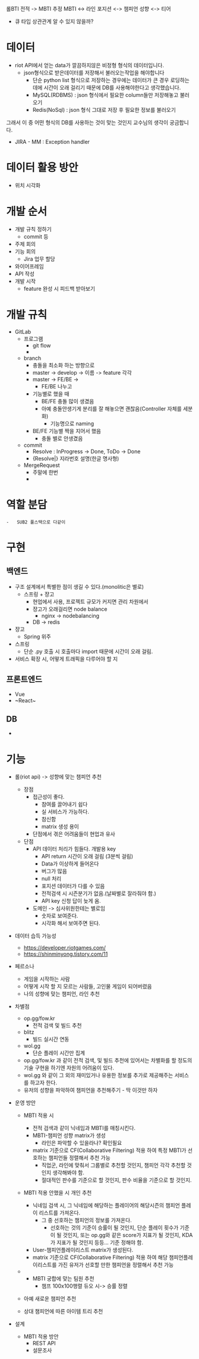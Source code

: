 롤BTI
전적 -> MBTI 추정
MBTI <-> 라인 포지션 <-> 챔피언 성향 <-> 티어
+ 큐 타입
상관관계 알 수 있지 않을까?

# 데이터

-   riot API에서 얻는 data가 깔끔하지않은 비정형 형식의 데이터입니다.
    -   json형식으로 받은데이터를 저장해서 불러오는작업을 해야합니다
        -   단순 python list 형식으로 저장하는 경우에는 데이터가 큰 경우 로딩하는데에 시간이 오래 걸리기 때문에 DB를 사용해야한다고 생각했습니다.
        -   MySQL(RDBMS) : json 형식에서 필요한 column들만 저장해놓고 불러오기
        -   Redis(NoSql) : json 형식 그대로 저장 후 필요한 정보를 불러오기

그래서 이 중 어떤 형식의 DB를 사용하는 것이 맞는 것인지 교수님의 생각이 궁금합니다.
-   JIRA - MM : Exception handler

# 데이터 활용 방안
-   위치 시각화

# 개발 순서

-   개발 규칙 정하기
    -   commit 등
-   주제 회의
-   기능 회의
    -   Jira 업무 할당
-   와이어프레임
-   API 작성
-   개발 시작
    -   feature 완성 시 피드백 받아보기

# 개발 규칙

-   GitLab
    -   프로그램
        -   git flow
        -   
    -   branch
        -   충돌을 최소화 하는 방향으로
        -   master -> develop -> 이름 -> feature 각각
        -   master -> FE/BE ->
            -   FE/BE 나누고
        -   기능별로 했을 때
            -   BE/FE 충돌 많이 생겼음
            -   아예 충돌안생기게 분리를 잘 해놓으면 괜찮음(Controller 자체를 세분화)
                -   기능명으로 naming
        -   BE/FE 기능별 짝을 지어서 했음
            -   충돌 별로 안생겼음
    -   commit
        -   Resolve : InProgress -> Done, ToDo -> Done
        -   {Resolve|} 지라번호 설명(한글 명사형)
    -   MergeRequest
        -   주말에 한번
        -   

# 역할 분담
    -   SUB2 풀스택으로 다같이

# 구현

## 백엔드

-   구조 설계에서 특별한 점이 생길 수 있다.(monolitic은 별로)
    -   스프링 + 쟝고
        -   현업에서 사용, 프로젝트 규모가 커지면 관리 차원에서
        -   쟝고가 오래걸리면 node balance
            -   nginx -> nodebalancing
        -   DB -> redis
-   쟝고
    -   Spring 위주
-   스프링
    -   단순 .py 호출 시 호출마다 import 때문에 시간이 오래 걸림.
-   서비스 확장 시, 어떻게 트래픽을 다루어야 할 지

## 프론트엔드

-   Vue
-   ~React~

## DB

-   

# 기능

- 롤(riot api) -> 성향에 맞는 챔피언 추천
    - 장점
        - 접근성이 좋다.
            - 참여를 끌어내기 쉽다
            - 실 서비스가 가능하다.
            - 참신함
            - matrix 생성 용이
        - 단점에서 겪은 어려움들이 현업과 유사
    - 단점
        - API 데이터 처리가 힘들다. 개발용 key
            - API return 시간이 오래 걸림 (3분씩 걸림)
            - Data가 이상하게 들어온다
            - 버그가 많음
            - null 처리
            - 포지션 데이터가 다를 수 있음
            - 전적검색 시 시즌분기가 없음.(날짜별로 잘라줘야 함.)
            - API key 신청 답이 늦게 옴.
        - 도메인 -> 심사위원한테는 별로임
            - 숫자로 보여준다.
            - 시각화 해서 보여주면 된다.

- 데이터 습득 가능성
    - https://developer.riotgames.com/
    - https://shinminyong.tistory.com/11

- 페르소나
    - 게임을 시작하는 사람
    - 어떻게 시작 할 지 모르는 사람들, 고인물 게임이 되어버렸음
    - 나의 성향에 맞는 챔피언, 라인 추천

- 차별점
    - op.gg/fow.kr
        - 전적 검색 및 빌드 추천
    - blitz
        - 빌드 실시간 연동
    - wol.gg
        - 단순 플레이 시간만 집계
    - op.gg/fow.kr 과 같이 전적 검색, 및 빌드 추천에 있어서는 차별화를 할 정도의 기술 구현을 하기엔 자원의 어려움이 있다.
    - wol.gg 와 같이 그 외의 재미있거나 유용한 정보를 추가로 제공해주는 서비스를 하고자 한다.
    - 유저의 성향을 파악하여 챔피언을 추천해주기 - 딱 이것만 하자

- 운영 방안
    - MBTI 적용 시
        - 전적 검색과 같이 닉네임과 MBTI를 매칭시킨다.
        - MBTI-챔피언 성향 matrix가 생성
            - 라인은 파악할 수 있을라나? 확인필요
        - matrix 기준으로 CF(Collaborative Filtering) 적용 하여 특정 MBTI가 선호하는 챔피언들 정렬해서 추천 가능
            - 직업군, 라인에 맞춰서 그룹별로 추천할 것인지, 챔피언 각각 추천할 것인지 생각해봐야 함.
            - 절대적인 판수를 기준으로 할 것인지, 판수 비율을 기준으로 할 것인지.
    
    - MBTI 적용 안했을 시 개인 추천
        - 닉네임 검색 시, 그 닉네임에 해당하는 플레이어의 해당시즌의 챔피언 플레이 리스트를 가져온다.
            - 그 중 선호하는 챔피언의 정보를 가져온다.
                - 선호하는 것의 기준이 승률이 될 것인지, 단순 플레이 횟수가 기준이 될 것인지, 또는 op.gg와 같은 score가 지표가 될 것인지, KDA가 지표가 될 것인지 등등... 기준 정해야 함.
        - User-챔피언플레이리스트 matrix가 생성된다.
        - matrix 기준으로 CF(Collaborative Filtering) 적용 하여 해당 챔피언플레이리스트를 가진 유저가 선호할 만한 챔피언을 정렬해서 추천 가능
    - + MBTI 궁합에 맞는 팀원 추천
        - 챔프 100x100행렬 듀오 시-> 승률 정렬
    - 아예 새로운 챔피언 추천
    - 상대 챔피언에 따른 아이템 트리 추천
- 설계
    - MBTI 적용 방안
        - REST API
        - 설문조사